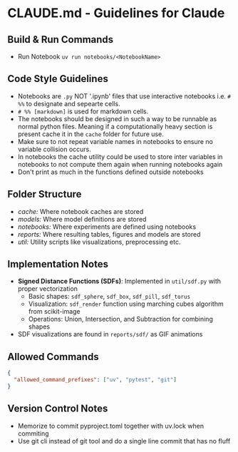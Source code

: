 # CLAUDE.md - Guidelines for Claude

## Build & Run Commands
- Run Notebook `uv run notebooks/<NotebookName>`

## Code Style Guidelines
- Notebooks are `.py` NOT '.ipynb' files that use interactive notebooks i.e. `# %%` to designate and sepearte cells.
- `# %% [markdown]` is used for markdown cells.
- The notebooks should be designed in such a way to be runnable as normal python files. Meaning
if a computationally heavy section is present cache it in the `cache` folder for future use.
- Make sure to not repeat variable names in notebooks to ensure no variable collision occurs.
- In notebooks the cache utility could be used to store inter variables in notebooks to not compute them again when running notebooks again
- Don't print as much in the functions defined outside notebooks

## Folder Structure
- *cache:* Where notebook caches are stored
- *models:* Where model definitions are stored
- *notebooks:* Where experiments are defined using notebooks
- *reports:* Where resulting tables, figures and models are stored
- *util:* Utility scripts like visualizations, preprocessing etc.

## Implementation Notes
- **Signed Distance Functions (SDFs)**: Implemented in `util/sdf.py` with proper vectorization
  - Basic shapes: `sdf_sphere`, `sdf_box`, `sdf_pill`, `sdf_torus`
  - Visualization: `sdf_render` function using marching cubes algorithm from scikit-image
  - Operations: Union, Intersection, and Subtraction for combining shapes
- SDF visualizations are found in `reports/sdf/` as GIF animations

## Allowed Commands 
```json
{
  "allowed_command_prefixes": ["uv", "pytest", "git"]
}
``` 

## Version Control Notes
- Memorize to commit pyproject.toml together with uv.lock when commiting
- Use git cli instead of git tool and do a single line commit that has no fluff